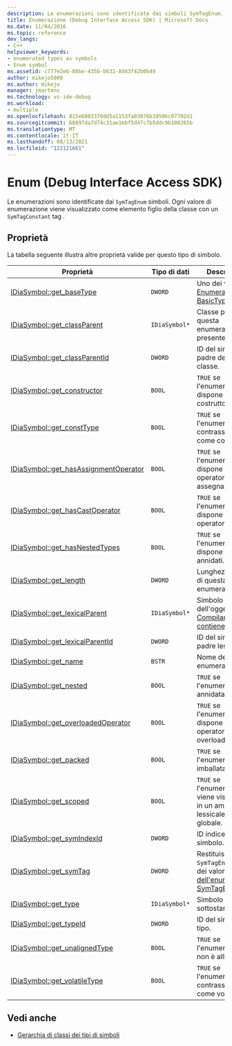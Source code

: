 ```yaml
---
description: Le enumerazioni sono identificate dai simboli SymTagEnum.
title: Enumerazione (Debug Interface Access SDK) | Microsoft Docs
ms.date: 11/04/2016
ms.topic: reference
dev_langs:
- C++
helpviewer_keywords:
- enumerated types as symbols
- Enum symbol
ms.assetid: c777e2e6-88be-435b-b632-8d43f42b0b49
author: mikejo5000
ms.author: mikejo
manager: jmartens
ms.technology: vs-ide-debug
ms.workload:
- multiple
ms.openlocfilehash: 815e6083370dd5a1153fa03076b10506c07702d1
ms.sourcegitcommit: 68897da7d74c31ae1ebf5d47c7b5ddc9b108265b
ms.translationtype: MT
ms.contentlocale: it-IT
ms.lasthandoff: 08/13/2021
ms.locfileid: "122121661"
---
```

# <a name="enum-debug-interface-access-sdk"></a>Enum (Debug Interface Access SDK)
Le enumerazioni sono identificate dai `SymTagEnum` simboli. Ogni valore di enumerazione viene visualizzato come elemento figlio della classe con un `SymTagConstant` tag .

## <a name="properties"></a>Proprietà
 La tabella seguente illustra altre proprietà valide per questo tipo di simbolo.

|Proprietà|Tipo di dati|Descrizione|
|--------------|---------------|-----------------|
|[IDiaSymbol::get_baseType](../../debugger/debug-interface-access/idiasymbol-get-basetype.md)|`DWORD`|Uno dei valori [di Enumerazione BasicType.](../../debugger/debug-interface-access/basictype.md)|
|[IDiaSymbol::get_classParent](../../debugger/debug-interface-access/idiasymbol-get-classparent.md)|`IDiaSymbol*`|Classe padre di questa enumerazione, se presente.|
|[IDiaSymbol::get_classParentId](../../debugger/debug-interface-access/idiasymbol-get-classparentid.md)|`DWORD`|ID del simbolo padre della classe.|
|[IDiaSymbol::get_constructor](../../debugger/debug-interface-access/idiasymbol-get-constructor.md)|`BOOL`|`TRUE` se l'enumerazione dispone di un costruttore.|
|[IDiaSymbol::get_constType](../../debugger/debug-interface-access/idiasymbol-get-consttype.md)|`BOOL`|`TRUE` se l'enumerazione è contrassegnata come const.|
|[IDiaSymbol::get_hasAssignmentOperator](../../debugger/debug-interface-access/idiasymbol-get-hasassignmentoperator.md)|`BOOL`|`TRUE` se l'enumerazione dispone di un operatore di assegnazione.|
|[IDiaSymbol::get_hasCastOperator](../../debugger/debug-interface-access/idiasymbol-get-hascastoperator.md)|`BOOL`|`TRUE` se l'enumerazione dispone di un operatore cast.|
|[IDiaSymbol::get_hasNestedTypes](../../debugger/debug-interface-access/idiasymbol-get-hasnestedtypes.md)|`BOOL`|`TRUE` se l'enumerazione dispone di tipi annidati.|
|[IDiaSymbol::get_length](../../debugger/debug-interface-access/idiasymbol-get-length.md)|`DWORD`|Lunghezza in byte di questa enumerazione.|
|[IDiaSymbol::get_lexicalParent](../../debugger/debug-interface-access/idiasymbol-get-lexicalparent.md)|`IDiaSymbol*`|Simbolo dell'oggetto [Compiland che lo contiene.](../../debugger/debug-interface-access/compiland.md)|
|[IDiaSymbol::get_lexicalParentId](../../debugger/debug-interface-access/idiasymbol-get-lexicalparentid.md)|`DWORD`|ID del simbolo padre lessicale.|
|[IDiaSymbol::get_name](../../debugger/debug-interface-access/idiasymbol-get-name.md)|`BSTR`|Nome del tipo enumerato.|
|[IDiaSymbol::get_nested](../../debugger/debug-interface-access/idiasymbol-get-nested.md)|`BOOL`|`TRUE` se l'enumerazione è annidata.|
|[IDiaSymbol::get_overloadedOperator](../../debugger/debug-interface-access/idiasymbol-get-overloadedoperator.md)|`BOOL`|`TRUE` se l'enumerazione dispone di operatori di overload.|
|[IDiaSymbol::get_packed](../../debugger/debug-interface-access/idiasymbol-get-packed.md)|`BOOL`|`TRUE` se l'enumerazione è imballata.|
|[IDiaSymbol::get_scoped](../../debugger/debug-interface-access/idiasymbol-get-scoped.md)|`BOOL`|`TRUE` se l'enumerazione viene visualizzata in un ambito lessicale non globale.|
|[IDiaSymbol::get_symIndexId](../../debugger/debug-interface-access/idiasymbol-get-symindexid.md)|`DWORD`|ID indice del simbolo.|
|[IDiaSymbol::get_symTag](../../debugger/debug-interface-access/idiasymbol-get-symtag.md)|`DWORD`|Restituisce `SymTagEnum` (uno dei valori [dell'enumerazione SymTagEnum).](../../debugger/debug-interface-access/symtagenum.md)|
|[IDiaSymbol::get_type](../../debugger/debug-interface-access/idiasymbol-get-type.md)|`IDiaSymbol*`|Simbolo per il tipo sottostante.|
|[IDiaSymbol::get_typeId](../../debugger/debug-interface-access/idiasymbol-get-typeid.md)|`DWORD`|ID del simbolo di tipo.|
|[IDiaSymbol::get_unalignedType](../../debugger/debug-interface-access/idiasymbol-get-unalignedtype.md)|`BOOL`|`TRUE` se l'enumerazione non è allineata.|
|[IDiaSymbol::get_volatileType](../../debugger/debug-interface-access/idiasymbol-get-volatiletype.md)|`BOOL`|`TRUE` se l'enumerazione è contrassegnata come volatile.|

## <a name="see-also"></a>Vedi anche
- [Gerarchia di classi dei tipi di simboli](../../debugger/debug-interface-access/class-hierarchy-of-symbol-types.md)
